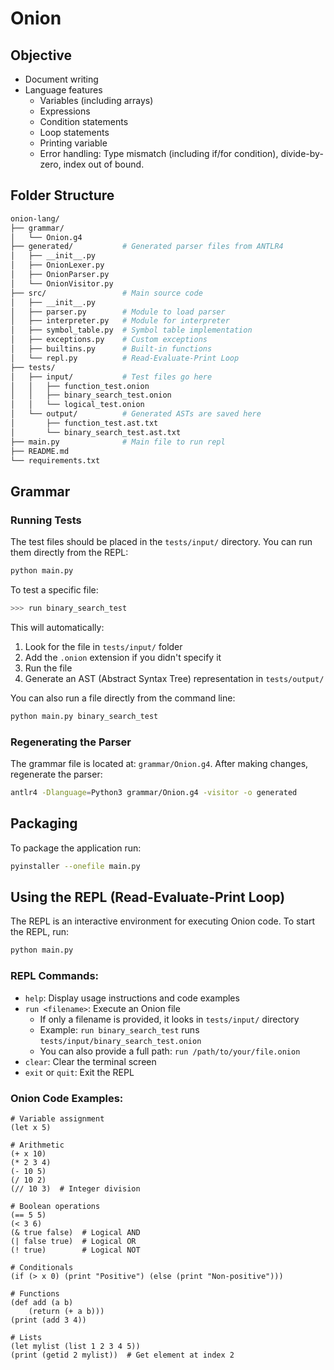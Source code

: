 # Onion
## Objective
- Document writing
- Language features
    - Variables (including arrays)
    - Expressions
    - Condition statements
    - Loop statements
    - Printing variable
    - Error handling: Type mismatch (including if/for condition), divide-by-zero, index out of bound.
## Folder Structure
```bash
onion-lang/
├── grammar/
│   └── Onion.g4
├── generated/           # Generated parser files from ANTLR4
│   ├── __init__.py
│   ├── OnionLexer.py
│   ├── OnionParser.py
│   └── OnionVisitor.py
├── src/                 # Main source code
│   ├── __init__.py
│   ├── parser.py        # Module to load parser
│   ├── interpreter.py   # Module for interpreter
│   ├── symbol_table.py  # Symbol table implementation 
│   ├── exceptions.py    # Custom exceptions
│   ├── builtins.py      # Built-in functions
│   └── repl.py          # Read-Evaluate-Print Loop
├── tests/
│   ├── input/           # Test files go here
│   │   ├── function_test.onion
│   │   ├── binary_search_test.onion
│   │   └── logical_test.onion
│   └── output/          # Generated ASTs are saved here
│       ├── function_test.ast.txt
│       └── binary_search_test.ast.txt
├── main.py              # Main file to run repl
├── README.md
└── requirements.txt
```
## Grammar
### Running Tests
The test files should be placed in the `tests/input/` directory. You can run them directly from the REPL:

```bash
python main.py
```

To test a specific file:
```bash
>>> run binary_search_test
```

This will automatically:
1. Look for the file in `tests/input/` folder
2. Add the `.onion` extension if you didn't specify it
3. Run the file
4. Generate an AST (Abstract Syntax Tree) representation in `tests/output/`

You can also run a file directly from the command line:
```bash
python main.py binary_search_test
```

### Regenerating the Parser
The grammar file is located at: `grammar/Onion.g4`. After making changes, regenerate the parser:
```bash
antlr4 -Dlanguage=Python3 grammar/Onion.g4 -visitor -o generated
```
## Packaging
To package the application run:
```bash
pyinstaller --onefile main.py
```

## Using the REPL (Read-Evaluate-Print Loop)

The REPL is an interactive environment for executing Onion code. To start the REPL, run:

```bash
python main.py
```

### REPL Commands:

- `help`: Display usage instructions and code examples
- `run <filename>`: Execute an Onion file
  - If only a filename is provided, it looks in `tests/input/` directory
  - Example: `run binary_search_test` runs `tests/input/binary_search_test.onion`
  - You can also provide a full path: `run /path/to/your/file.onion`
- `clear`: Clear the terminal screen
- `exit` or `quit`: Exit the REPL

### Onion Code Examples:
```
# Variable assignment
(let x 5)

# Arithmetic
(+ x 10)
(* 2 3 4)
(- 10 5)
(/ 10 2)
(// 10 3)  # Integer division

# Boolean operations
(== 5 5)
(< 3 6)
(& true false)  # Logical AND
(| false true)  # Logical OR
(! true)        # Logical NOT

# Conditionals
(if (> x 0) (print "Positive") (else (print "Non-positive")))

# Functions
(def add (a b)
    (return (+ a b)))
(print (add 3 4))

# Lists
(let mylist (list 1 2 3 4 5))
(print (getid 2 mylist))  # Get element at index 2
